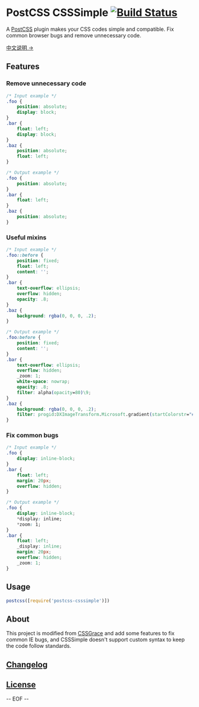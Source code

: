 # PostCSS CSSSimple [![Build Status](https://travis-ci.org/sivan/postcss-csssimple.svg)](https://travis-ci.org/sivan/postcss-csssimple)

A [PostCSS](https://github.com/postcss/postcss) plugin makes your CSS codes simple and compatible. Fix common browser bugs and remove unnecessary code.

[中文说明 →](README-zh.md)

## Features
### Remove unnecessary code

```css
/* Input example */
.foo {
    position: absolute;
    display: block;
}
.bar {
    float: left;
    display: block;
}
.baz {
    position: absolute;
    float: left;
}
```

```css
/* Output example */
.foo {
    position: absolute;
}
.bar {
    float: left;
}
.baz {
    position: absolute;
}
```

### Useful mixins

```css
/* Input example */
.foo::before {
    position: fixed;
    float: left;
    content: '';
}
.bar {
    text-overflow: ellipsis;
    overflow: hidden;
    opacity: .8;
}
.baz {
    background: rgba(0, 0, 0, .2);
}
```

```css
/* Output example */
.foo:before {
    position: fixed;
    content: '';
}
.bar {
    text-overflow: ellipsis;
    overflow: hidden;
    _zoom: 1;
    white-space: nowrap;
    opacity: .8;
    filter: alpha(opacity=80)\9;
}
.baz {
    background: rgba(0, 0, 0, .2);
    filter: progid:DXImageTransform.Microsoft.gradient(startColorstr="#33000000", endColorstr="#33000000")\9;
}
```

### Fix common bugs
```css
/* Input example */
.foo {
    display: inline-block;
}
.bar {
    float: left;
    margin: 20px;
    overflow: hidden;
}
```

```css
/* Output example */
.foo {
    display: inline-block;
    *display: inline;
    *zoom: 1;
}
.bar {
    float: left;
    _display: inline;
    margin: 20px;
    overflow: hidden;
    _zoom: 1;
}
```

## Usage

```js
postcss([require('postcss-csssimple')])
```

## About
This project is modified from [CSSGrace](https://github.com/cssdream/cssgrace) and add some features to fix common IE bugs, and CSSSimple doesn't support custom syntax to keep the code follow standards.

## [Changelog](CHANGELOG.md)  
## [License](LICENSE)

-- EOF --
